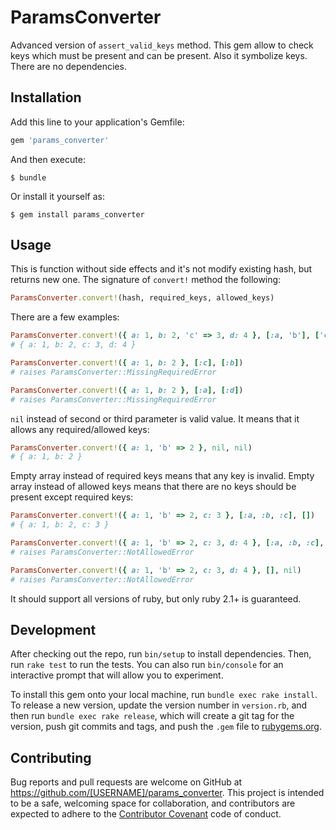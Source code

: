 # ParamsConverter

Advanced version of `assert_valid_keys` method. This gem allow to check keys which must be present and can be present. Also it symbolize keys. There are no dependencies.

## Installation

Add this line to your application's Gemfile:

```ruby
gem 'params_converter'
```

And then execute:

    $ bundle

Or install it yourself as:

    $ gem install params_converter

## Usage

This is function without side effects and it's not modify existing hash, but returns new one. The signature of `convert!` method the following:

```ruby
ParamsConverter.convert!(hash, required_keys, allowed_keys)
```

There are a few examples:

```ruby
ParamsConverter.convert!({ a: 1, b: 2, 'c' => 3, d: 4 }, [:a, 'b'], ['c', :d])
# { a: 1, b: 2, c: 3, d: 4 }

ParamsConverter.convert!({ a: 1, b: 2 }, [:c], [:b])
# raises ParamsConverter::MissingRequiredError

ParamsConverter.convert!({ a: 1, b: 2 }, [:a], [:d])
# raises ParamsConverter::MissingRequiredError
```

`nil` instead of second or third parameter is valid value. It means that it allows any required/allowed keys:

```ruby
ParamsConverter.convert!({ a: 1, 'b' => 2 }, nil, nil)
# { a: 1, b: 2 }
```

Empty array instead of required keys means that any key is invalid. Empty array instead of allowed keys means that there are no keys should be present except required keys:

```ruby
ParamsConverter.convert!({ a: 1, 'b' => 2, c: 3 }, [:a, :b, :c], [])
# { a: 1, b: 2, c: 3 }

ParamsConverter.convert!({ a: 1, 'b' => 2, c: 3, d: 4 }, [:a, :b, :c], [])
# raises ParamsConverter::NotAllowedError

ParamsConverter.convert!({ a: 1, 'b' => 2, c: 3, d: 4 }, [], nil)
# raises ParamsConverter::NotAllowedError

```

It should support all versions of ruby, but only ruby 2.1+ is guaranteed.

## Development

After checking out the repo, run `bin/setup` to install dependencies. Then, run `rake test` to run the tests. You can also run `bin/console` for an interactive prompt that will allow you to experiment.

To install this gem onto your local machine, run `bundle exec rake install`. To release a new version, update the version number in `version.rb`, and then run `bundle exec rake release`, which will create a git tag for the version, push git commits and tags, and push the `.gem` file to [rubygems.org](https://rubygems.org).

## Contributing

Bug reports and pull requests are welcome on GitHub at https://github.com/[USERNAME]/params_converter. This project is intended to be a safe, welcoming space for collaboration, and contributors are expected to adhere to the [Contributor Covenant](http://contributor-covenant.org) code of conduct.
